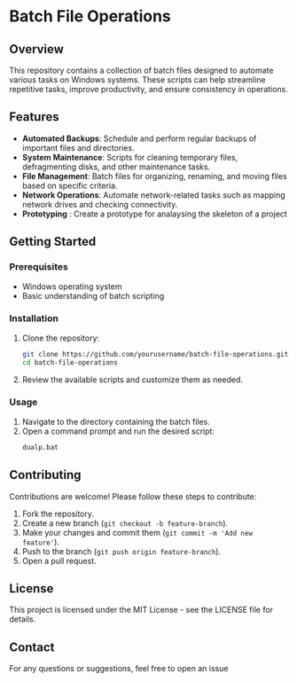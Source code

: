 # Batch File Operations

## Overview
This repository contains a collection of batch files designed to automate various tasks on Windows systems. These scripts can help streamline repetitive tasks, improve productivity, and ensure consistency in operations.

## Features
- **Automated Backups**: Schedule and perform regular backups of important files and directories.
- **System Maintenance**: Scripts for cleaning temporary files, defragmenting disks, and other maintenance tasks.
- **File Management**: Batch files for organizing, renaming, and moving files based on specific criteria.
- **Network Operations**: Automate network-related tasks such as mapping network drives and checking connectivity.
- **Prototyping** : Create a prototype for analaysing the skeleton of a project

## Getting Started

### Prerequisites
- Windows operating system
- Basic understanding of batch scripting

### Installation
1. Clone the repository:
    ```sh
    git clone https://github.com/yourusername/batch-file-operations.git
    cd batch-file-operations
    ```

2. Review the available scripts and customize them as needed.

### Usage
1. Navigate to the directory containing the batch files.
2. Open a command prompt and run the desired script:
    ```sh
    dualp.bat
    ```
## Contributing
Contributions are welcome! Please follow these steps to contribute:
1. Fork the repository.
2. Create a new branch (`git checkout -b feature-branch`).
3. Make your changes and commit them (`git commit -m 'Add new feature'`).
4. Push to the branch (`git push origin feature-branch`).
5. Open a pull request.

## License
This project is licensed under the MIT License - see the LICENSE file for details.

## Contact
For any questions or suggestions, feel free to open an issue 

